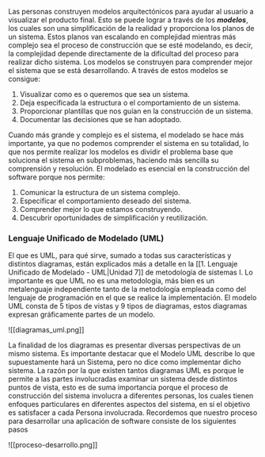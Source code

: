 Las personas construyen modelos arquitectónicos para ayudar al usuario a visualizar el producto final. Esto se puede lograr a través de los ***modelos***, los cuales son una simplificación de la realidad y proporciona los planos de un sistema. Estos planos van escalando en complejidad mientras más complejo sea el proceso de construcción que se esté modelando, es decir, la complejidad depende directamente de la dificultad del proceso para realizar dicho sistema.
Los modelos se construyen para comprender mejor el sistema que se está desarrollando. A través de estos modelos se consigue: 

1. Visualizar como es o queremos que sea un sistema. 
2. Deja especificada la estructura o el comportamiento de un sistema. 
3. Proporcionar plantillas que nos guían en la construcción de un sistema. 
4. Documentar las decisiones que se han adoptado.

Cuando más grande y complejo es el sistema, el modelado se hace más importante, ya que no podemos comprender el sistema en su totalidad, lo que nos permite realizar los modelos es dividir el problema base que soluciona el sistema en subproblemas, haciendo más sencilla su comprensión y resolución. El modelado es esencial en la construcción del software porque nos permite:

1. Comunicar la estructura de un sistema complejo. 
2. Especificar el comportamiento deseado del sistema. 
3. Comprender mejor lo que estamos construyendo.
4. Descubrir oportunidades de simplificación y reutilización.

### Lenguaje Unificado de Modelado (UML)

El que es UML, para qué sirve, sumado a todas sus características y distintos diagramas, están explicados más a detalle en la [[1. Lenguaje Unificado de Modelado - UML|Unidad 7]] de metodología de sistemas I. Lo importante es que UML no es una metodología, más bien es un metalenguaje independiente tanto de la metodología empleada como del lenguaje de programación en el que se realice la implementación.
El modelo UML consta de 5 tipos de vistas y 9 tipos de diagramas, estos diagramas expresan gráficamente partes de un modelo.

![[diagramas_uml.png]]

La finalidad de los diagramas es presentar diversas perspectivas de un mismo sistema. Es importante destacar que el Modelo UML describe lo que supuestamente hará un Sistema, pero no dice como implementar dicho sistema.
La razón por la que existen tantos diagramas UML es porque le permite a las partes involucradas examinar un sistema desde distintos puntos de vista, esto es de suma importancia porque el proceso de construcción del sistema involucra a diferentes personas, los cuales tienen enfoques particulares en diferentes aspectos del sistema, en sí el objetivo es satisfacer a cada Persona involucrada.
Recordemos que nuestro proceso para desarrollar una aplicación de software consiste de los siguientes pasos

![[proceso-desarrollo.png]]
